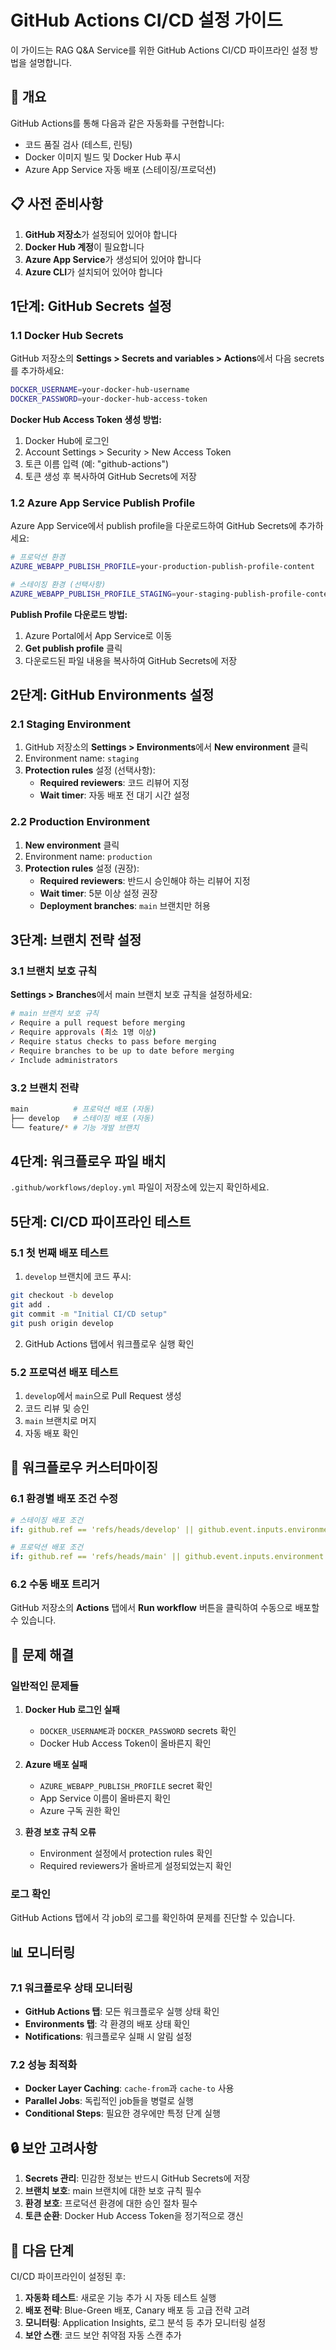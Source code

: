 # GitHub Actions CI/CD 설정 가이드

이 가이드는 RAG Q&A Service를 위한 GitHub Actions CI/CD 파이프라인 설정 방법을 설명합니다.

## 🚀 개요

GitHub Actions를 통해 다음과 같은 자동화를 구현합니다:
- 코드 품질 검사 (테스트, 린팅)
- Docker 이미지 빌드 및 Docker Hub 푸시
- Azure App Service 자동 배포 (스테이징/프로덕션)

## 📋 사전 준비사항

1. **GitHub 저장소**가 설정되어 있어야 합니다
2. **Docker Hub 계정**이 필요합니다
3. **Azure App Service**가 생성되어 있어야 합니다
4. **Azure CLI**가 설치되어 있어야 합니다

## 1단계: GitHub Secrets 설정

### 1.1 Docker Hub Secrets

GitHub 저장소의 **Settings > Secrets and variables > Actions**에서 다음 secrets를 추가하세요:

```bash
DOCKER_USERNAME=your-docker-hub-username
DOCKER_PASSWORD=your-docker-hub-access-token
```

**Docker Hub Access Token 생성 방법:**
1. Docker Hub에 로그인
2. Account Settings > Security > New Access Token
3. 토큰 이름 입력 (예: "github-actions")
4. 토큰 생성 후 복사하여 GitHub Secrets에 저장

### 1.2 Azure App Service Publish Profile

Azure App Service에서 publish profile을 다운로드하여 GitHub Secrets에 추가하세요:

```bash
# 프로덕션 환경
AZURE_WEBAPP_PUBLISH_PROFILE=your-production-publish-profile-content

# 스테이징 환경 (선택사항)
AZURE_WEBAPP_PUBLISH_PROFILE_STAGING=your-staging-publish-profile-content
```

**Publish Profile 다운로드 방법:**
1. Azure Portal에서 App Service로 이동
2. **Get publish profile** 클릭
3. 다운로드된 파일 내용을 복사하여 GitHub Secrets에 저장

## 2단계: GitHub Environments 설정

### 2.1 Staging Environment

1. GitHub 저장소의 **Settings > Environments**에서 **New environment** 클릭
2. Environment name: `staging`
3. **Protection rules** 설정 (선택사항):
   - **Required reviewers**: 코드 리뷰어 지정
   - **Wait timer**: 자동 배포 전 대기 시간 설정

### 2.2 Production Environment

1. **New environment** 클릭
2. Environment name: `production`
3. **Protection rules** 설정 (권장):
   - **Required reviewers**: 반드시 승인해야 하는 리뷰어 지정
   - **Wait timer**: 5분 이상 설정 권장
   - **Deployment branches**: `main` 브랜치만 허용

## 3단계: 브랜치 전략 설정

### 3.1 브랜치 보호 규칙

**Settings > Branches**에서 main 브랜치 보호 규칙을 설정하세요:

```bash
# main 브랜치 보호 규칙
✓ Require a pull request before merging
✓ Require approvals (최소 1명 이상)
✓ Require status checks to pass before merging
✓ Require branches to be up to date before merging
✓ Include administrators
```

### 3.2 브랜치 전략

```bash
main          # 프로덕션 배포 (자동)
├── develop   # 스테이징 배포 (자동)
└── feature/* # 기능 개발 브랜치
```

## 4단계: 워크플로우 파일 배치

`.github/workflows/deploy.yml` 파일이 저장소에 있는지 확인하세요.

## 5단계: CI/CD 파이프라인 테스트

### 5.1 첫 번째 배포 테스트

1. `develop` 브랜치에 코드 푸시:
```bash
git checkout -b develop
git add .
git commit -m "Initial CI/CD setup"
git push origin develop
```

2. GitHub Actions 탭에서 워크플로우 실행 확인

### 5.2 프로덕션 배포 테스트

1. `develop`에서 `main`으로 Pull Request 생성
2. 코드 리뷰 및 승인
3. `main` 브랜치로 머지
4. 자동 배포 확인

## 🔧 워크플로우 커스터마이징

### 6.1 환경별 배포 조건 수정

```yaml
# 스테이징 배포 조건
if: github.ref == 'refs/heads/develop' || github.event.inputs.environment == 'staging'

# 프로덕션 배포 조건
if: github.ref == 'refs/heads/main' || github.event.inputs.environment == 'production'
```

### 6.2 수동 배포 트리거

GitHub 저장소의 **Actions** 탭에서 **Run workflow** 버튼을 클릭하여 수동으로 배포할 수 있습니다.

## 🚨 문제 해결

### 일반적인 문제들

1. **Docker Hub 로그인 실패**
   - `DOCKER_USERNAME`과 `DOCKER_PASSWORD` secrets 확인
   - Docker Hub Access Token이 올바른지 확인

2. **Azure 배포 실패**
   - `AZURE_WEBAPP_PUBLISH_PROFILE` secret 확인
   - App Service 이름이 올바른지 확인
   - Azure 구독 권한 확인

3. **환경 보호 규칙 오류**
   - Environment 설정에서 protection rules 확인
   - Required reviewers가 올바르게 설정되었는지 확인

### 로그 확인

GitHub Actions 탭에서 각 job의 로그를 확인하여 문제를 진단할 수 있습니다.

## 📊 모니터링

### 7.1 워크플로우 상태 모니터링

- **GitHub Actions 탭**: 모든 워크플로우 실행 상태 확인
- **Environments 탭**: 각 환경의 배포 상태 확인
- **Notifications**: 워크플로우 실패 시 알림 설정

### 7.2 성능 최적화

- **Docker Layer Caching**: `cache-from`과 `cache-to` 사용
- **Parallel Jobs**: 독립적인 job들을 병렬로 실행
- **Conditional Steps**: 필요한 경우에만 특정 단계 실행

## 🔒 보안 고려사항

1. **Secrets 관리**: 민감한 정보는 반드시 GitHub Secrets에 저장
2. **브랜치 보호**: main 브랜치에 대한 보호 규칙 필수
3. **환경 보호**: 프로덕션 환경에 대한 승인 절차 필수
4. **토큰 순환**: Docker Hub Access Token을 정기적으로 갱신

## 📝 다음 단계

CI/CD 파이프라인이 설정된 후:

1. **자동화 테스트**: 새로운 기능 추가 시 자동 테스트 실행
2. **배포 전략**: Blue-Green 배포, Canary 배포 등 고급 전략 고려
3. **모니터링**: Application Insights, 로그 분석 등 추가 모니터링 설정
4. **보안 스캔**: 코드 보안 취약점 자동 스캔 추가
